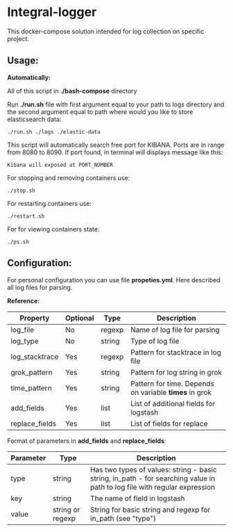 Integral-logger
===================
This docker-compose solution intended for log collection on specific project.


Usage:
-----
**Automatically:**

All of this script in **./bash-compose** directory

Run **./run.sh** file with first argument equal to your path to logs directory and the second argument equal to path where would you like to store elasticsearch data:

    ./run.sh ./logs ./elastic-data
    
This script will automatically search free port for KIBANA. Ports are in range from 8080 to 8090. If port found, in terminal will displays message like this:

    Kibana will exposed at PORT_NUMBER

For stopping and removing containers use:
    
    ./stop.sh

For restarting containers use:

    ./restart.sh

For for viewing containers state:

    ./ps.sh

Configuration:
-----

For personal configuration you can use file **propeties.yml**. Here described all log files for parsing.

**Reference:**

|     Property    | Optional |  Type  | Description 
|-----------------|----------|--------|-----------------------------
| log\_file       | No       | regexp | Name of log file for parsing
| log\_type       | No       | string | Type of log file
| log\_stacktrace | Yes      | regexp | Pattern for stacktrace in log file
| grok\_pattern   | Yes      | string | Pattern for log string in grok
| time\_pattern   | Yes      | string | Pattern for time. Depends on variable **times** in grok
| add\_fields     | Yes      |  list  | List of additional fields for logstash
| replace\_fields | Yes      |  list  | List of fields for replace

Format of parameters in **add\_fields** and **replace_fields**:

| Parameter |       Type       | Description
|-----------|------------------|---------------------------------------------------------------------------------------------------------------------------
| type      |      string      | Has two types of values: string - basic string, in\_path - for searching value in path to log file with regular expression
| key       |      string      | The name of field in logstash
| value     | string or regexp | String for basic string and regexp for in\_path (see "type")



